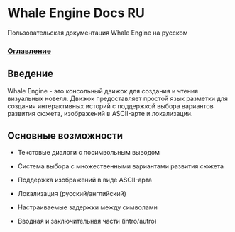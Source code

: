 # Whale Engine Docs RU
Пользовательская документация Whale Engine на русском

### [Оглавление](./index.md)

## Введение
Whale Engine - это консольный движок для создания и чтения визуальных новелл. Движок предоставляет простой язык разметки для создания интерактивных историй с поддержкой выбора вариантов развития сюжета, изображений в ASCII-арте и локализации.

## Основные возможности

- Текстовые диалоги с посимвольным выводом

- Система выбора с множественными вариантами развития сюжета

- Поддержка изображений в виде ASCII-арта

- Локализация (русский/английский)

- Настраиваемые задержки между символами

- Вводная и заключительная части (intro/autro)